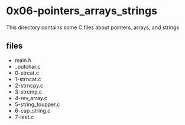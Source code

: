 # 0x06-pointers_arrays_strings

This directory contains some C files about pointers, arrays, and strings

## files

* main.h
* _putchar.c
* 0-strcat.c
* 1-strncat.c
* 2-strncpy.c
* 3-strcmp.c
* 4-rev_array.c
* 5-string_toupper.c
* 6-cap_string.c
* 7-leet.c
